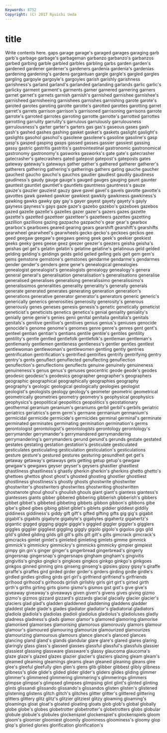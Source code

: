 ```yaml
---
Keywords: 8752 
Copyright: (C) 2017 Ryuichi Ueda
---
```


# title

Write contents here.
gaps garage garage's garaged garages garaging garb garb's garbage
garbage's garbageman garbanzo garbanzo's garbanzos garbed garbing garble garbled garbles
garbling garbs garden garden's gardened gardener gardener's gardeners gardenia gardenia's
gardenias gardening gardening's gardens gargantuan gargle gargle's gargled gargles gargling
gargoyle gargoyle's gargoyles garish garishly garishness garishness's garland garland's garlanded
garlanding garlands garlic garlic's garlicky garment garment's garments garner garnered
garnering garners garnet garnet's garnets garnish garnish's garnished garnishee garnishee's
garnisheed garnisheeing garnishees garnishes garnishing garote garote's garoted garotes garoting
garotte garotte's garotted garottes garotting garret garret's garrets garrison garrison's
garrisoned garrisoning garrisons garrote garrote's garroted garrotes garroting garrotte garrotte's
garrotted garrottes garrotting garrulity garrulity's garrulous garrulously garrulousness garrulousness's garter
garter's garters gas gas's gaseous gases gash gash's gashed gashes
gashing gasket gasket's gaskets gaslight gaslight's gaslights gasohol gasohol's gasolene
gasolene's gasoline gasoline's gasp gasp's gasped gasping gasps gassed gasses
gassier gassiest gassing gassy gastric gastritis gastritis's gastrointestinal gastronomic gastronomical
gastronomy gastronomy's gasworks gasworks's gate gate's gatecrasher gatecrasher's gatecrashers gated
gatepost gatepost's gateposts gates gateway gateway's gateways gather gather's gathered
gatherer gatherer's gatherers gathering gathering's gatherings gathers gating gauche gaucher
gauchest gaucho gaucho's gauchos gaudier gaudiest gaudily gaudiness gaudiness's gaudy
gauge gauge's gauged gauges gauging gaunt gaunter gauntest gauntlet gauntlet's
gauntlets gauntness gauntness's gauze gauze's gauzier gauziest gauzy gave gavel
gavel's gavels gavotte gavotte's gavottes gawk gawked gawkier gawkiest gawkily
gawkiness gawkiness's gawking gawks gawky gay gay's gayer gayest gayety
gayety's gayly gayness gayness's gays gaze gaze's gazebo gazebo's gazeboes
gazebos gazed gazelle gazelle's gazelles gazer gazer's gazers gazes gazette
gazette's gazetted gazetteer gazetteer's gazetteers gazettes gazetting gazillion gazillions gazing
gazpacho gazpacho's gear gear's gearbox gearbox's gearboxes geared gearing gears
gearshift gearshift's gearshifts gearwheel gearwheel's gearwheels gecko gecko's geckoes geckos
gee geed geegaw geegaw's geegaws geeing geek geek's geekier geekiest
geeks geeky gees geese geez geezer geezer's geezers geisha geisha's
geishas gel gel's gelatin gelatin's gelatine gelatine's gelatinous geld gelded
gelding gelding's geldings gelds gelid gelled gelling gels gelt gem
gem's gems gemstone gemstone's gemstones gendarme gendarme's gendarmes gender gender's
genders gene gene's genealogical genealogies genealogist genealogist's genealogists genealogy genealogy's
genera general general's generalisation generalisation's generalisations generalise generalised generalises generalising
generalissimo generalissimo's generalissimos generalities generality generality's generally generals generate generated
generates generating generation generation's generations generative generator generator's generators generic
generic's generically generics generosities generosity generosity's generous generously genes geneses
genesis genesis's genetic genetically geneticist geneticist's geneticists genetics genetics's genial
geniality geniality's genially genie genie's genies genii genital genitalia genitalia's
genitals genitals's genitive genitive's genitives genius genius's geniuses genocide genocide's
genome genome's genomes genre genre's genres gent gent's genteel gentian
gentian's gentians gentile gentile's gentiles gentility gentility's gentle gentled gentlefolk
gentlefolk's gentleman gentleman's gentlemanly gentlemen gentleness gentleness's gentler gentles gentlest
gentlewoman gentlewoman's gentlewomen gentling gently gentries gentrification gentrification's gentrified gentrifies
gentrify gentrifying gentry gentry's gents genuflect genuflected genuflecting genuflection genuflection's
genuflections genuflects genuine genuinely genuineness genuineness's genus genus's genuses geocentric
geode geode's geodes geodesic geodesic's geodesics geographer geographer's geographers geographic
geographical geographically geographies geography geography's geologic geological geologically geologies geologist
geologist's geologists geology geology's geometer geometric geometrical geometrically geometries geometry
geometry's geophysical geophysics geophysics's geopolitical geopolitics geopolitics's geostationary geothermal geranium
geranium's geraniums gerbil gerbil's gerbils geriatric geriatrics geriatrics's germ germ's
germane germanium germanium's germicidal germicide germicide's germicides germinal germinal's germinate
germinated germinates germinating germination germination's germs gerontologist gerontologist's gerontologists gerontology
gerontology's gerrymander gerrymander's gerrymandered gerrymandering gerrymandering's gerrymanders gerund gerund's gerunds
gestate gestated gestates gestating gestation gestation's gesticulate gesticulated gesticulates gesticulating
gesticulation gesticulation's gesticulations gesture gesture's gestured gestures gesturing gesundheit get
get's getaway getaway's getaways gets getting getup getup's gewgaw gewgaw's
gewgaws geyser geyser's geysers ghastlier ghastliest ghastliness ghastliness's ghastly gherkin
gherkin's gherkins ghetto ghetto's ghettoes ghettos ghost ghost's ghosted ghosting
ghostlier ghostliest ghostliness ghostliness's ghostly ghosts ghostwrite ghostwriter ghostwriter's ghostwriters
ghostwrites ghostwriting ghostwritten ghostwrote ghoul ghoul's ghoulish ghouls giant giant's
giantess giantess's giantesses giants gibber gibbered gibbering gibberish gibberish's gibbers
gibbet gibbet's gibbeted gibbeting gibbets gibbon gibbon's gibbons gibe gibe's
gibed gibes gibing giblet giblet's giblets giddier giddiest giddily giddiness
giddiness's giddy gift gift's gifted gifting gifts gig gig's gigabit
gigabit's gigabits gigabyte gigabyte's gigabytes gigahertz gigahertz's gigantic gigged gigging
giggle giggle's giggled giggler giggler's gigglers giggles gigglier giggliest giggling
giggly gigolo gigolo's gigolos gigs gild gild's gilded gilding gilds
gill gill's gills gilt gilt's gilts gimcrack gimcrack's gimcracks gimlet
gimlet's gimleted gimleting gimlets gimme gimmick gimmick's gimmickry gimmickry's gimmicks
gimmicky gimpier gimpiest gimpy gin gin's ginger ginger's gingerbread gingerbread's
gingerly gingersnap gingersnap's gingersnaps gingham gingham's gingivitis gingivitis's gingko gingko's
gingkoes gingkos ginkgo ginkgo's ginkgoes ginkgos ginned ginning gins ginseng
ginseng's gipsies gipsy gipsy's giraffe giraffe's giraffes gird girded girder
girder's girders girding girdle girdle's girdled girdles girdling girds girl
girl's girlfriend girlfriend's girlfriends girlhood girlhood's girlhoods girlish girlishly girls
girt girt's girted girth girth's girths girting girts gismo gismo's
gismos gist gist's give give's giveaway giveaway's giveaways given given's
givens gives giving gizmo gizmo's gizmos gizzard gizzard's gizzards glacial
glacially glacier glacier's glaciers glad glad's gladden gladdened gladdening gladdens
gladder gladdest glade glade's glades gladiator gladiator's gladiatorial gladiators gladiola
gladiola's gladiolas gladioli gladiolus gladiolus's gladioluses gladly gladness gladness's glads
glamor glamor's glamored glamoring glamorise glamorised glamorises glamorising glamorous glamorously
glamors glamour glamour's glamoured glamouring glamourize glamourized glamourizes glamourizing glamourous
glamours glance glance's glanced glances glancing gland gland's glands glandular
glare glare's glared glares glaring glaringly glass glass's glassed glasses
glassful glassful's glassfuls glassier glassiest glassing glassware glassware's glassy glaucoma
glaucoma's glaze glaze's glazed glazes glazier glazier's glaziers glazing gleam
gleam's gleamed gleaming gleamings gleams glean gleaned gleaning gleans glee
glee's gleeful gleefully glen glen's glens glib glibber glibbest glibly
glibness glibness's glide glide's glided glider glider's gliders glides gliding
glimmer glimmer's glimmered glimmering glimmering's glimmerings glimmers glimpse glimpse's glimpsed
glimpses glimpsing glint glint's glinted glinting glints glissandi glissando glissando's
glissandos glisten glisten's glistened glistening glistens glitch glitch's glitches glitter
glitter's glittered glittering glitters glittery glitz glitz's glitzier glitziest glitzy
gloaming gloaming's gloamings gloat gloat's gloated gloating gloats glob glob's
global globally globe globe's globes globetrotter globetrotter's globetrotters globs globular
globule globule's globules glockenspiel glockenspiel's glockenspiels gloom gloom's gloomier gloomiest
gloomily gloominess gloominess's gloomy glop glop's gloried glories glorification glorification's
